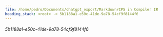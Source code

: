 ```yaml
---
file: /home/pedro/Documents/chatgpt_export/Markdown/CPS in Compiler IR.md
heading_stack: <root> -> 5b1188a1-e50c-41de-9a78-54cf9f8144f6
---
```

###### 5b1188a1-e50c-41de-9a78-54cf9f8144f6
